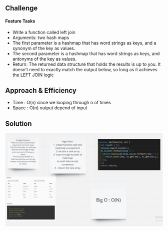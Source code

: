 ## Challenge
#### Feature Tasks

- Write a function called left join
- Arguments: two hash maps
- The first parameter is a hashmap that has word strings as keys, and a synonym of the key as values.
- The second parameter is a hashmap that has word strings as keys, and antonyms of the key as values.
- Return: The returned data structure that holds the results is up to you. It doesn’t need to exactly match the output below, so long as it achieves the LEFT JOIN logic

## Approach & Efficiency
- Time : O(n) since we looping through n of times
- Space : O(n) output depend of input

## Solution
![](./assets/leftWhiteboard.png)

